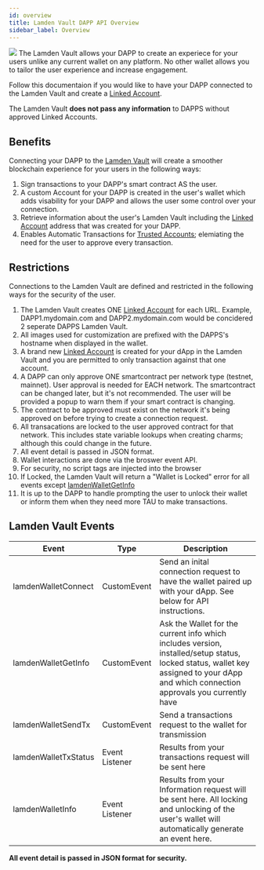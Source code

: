 ```yaml
---
id: overview
title: Lamden Vault DAPP API Overview
sidebar_label: Overview
---
```


![](/img/develop/wallet_api/linked_account_details.png)
The Lamden Vault allows your DAPP to create an experiece for your users unlike any current wallet on any platform. No other wallet allows you to tailor the user experience and increase engagement.

Follow this documentaion if you would like to have your DAPP connected to the Lamden Vault and create a [Linked Account](/docs/wallet/accounts_linked_overview). 

The Lamden Vault **does not pass any information** to DAPPS without approved Linked Accounts.

## Benefits
Connecting your DAPP to the <u>[Lamden Vault](/docs/wallet/overview)</u> will create a smoother blockchain experience for your users in the following ways:
1. Sign transactions to your DAPP's smart contract AS the user.
2. A custom Account for your DAPP is created in the user's wallet which adds visability for your DAPP and allows the user some control over your connection.
3. Retrieve information about the user's Lamden Vault including the [Linked Account](/docs/wallet/accounts_linked_overview) address that was created for your DAPP.
3. Enables Automatic Transactions for <u>[Trusted Accounts](docs/wallet/accounts_linked_create#make-account-trusted)</u>; elemiating the need for the user to approve every transaction.

## Restrictions
Connections to the Lamden Vault are defined and restricted in the following ways for the security of the user.
1. The Lamden Vault creates ONE [Linked Account](/docs/wallet/accounts_linked_overview) for each URL.  Example, DAPP1.mydomain.com and DAPP2.mydomain.com would be concidered 2 seperate DAPPS Lamden Vault.
2. All images used for customization are prefixed with the DAPPS's hostname when displayed in the wallet.
3. A brand new [Linked Account](/docs/wallet/accounts_linked_overview) is created for your dApp in the Lamden Vault and you are permitted to only transaction against that one account.
4. A DAPP can only approve ONE smartcontract per network type (testnet, mainnet). User approval is needed for EACH network. The smartcontract can be changed later, but it's not recommended. The user will be provided a popup to warn them if your smart contract is changing.
5. The contract to be approved must exist on the network it's being approved on before trying to create a connection request.
6. All transacations are locked to the user approved contract for that network. This includes state variable lookups when creating charms; although this could change in the future.
7. All event detail is passed in JSON format.
8. Wallet interactions are done via the broswer event API.
9. For security, no script tags are injected into the browser
10. If Locked, the Lamden Vault will return a "Wallet is Locked" error for all events except <u>[lamdenWalletGetInfo](/docs/develop/wallet_api/get_wallet_info)</u>
11. It is up to the DAPP to handle prompting the user to unlock their wallet or inform them when they need more TAU to make transactions.


## Lamden Vault Events
| Event  | Type | Description  |
| ------------- |------------| -----|
| lamdenWalletConnect | CustomEvent | Send an inital connection request to have the wallet paired up with your dApp.  See below for API instructions. |
| lamdenWalletGetInfo | CustomEvent | Ask the Wallet for the current info which includes version, installed/setup status, locked status, wallet key assigned to your dApp and which connection approvals you currently have |
| lamdenWalletSendTx | CustomEvent | Send a transactions request to the wallet for transmission |
| lamdenWalletTxStatus | Event Listener | Results from your transactions request will be sent here  |
| lamdenWalletInfo | Event Listener | Results from your Information request will be sent here.  All locking and unlocking of the user's wallet will automatically generate an event here. |

**All event detail is passed in JSON format for security.**